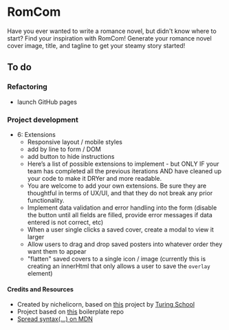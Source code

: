 # RomCom

Have you ever wanted to write a romance novel, but didn't know where to start? Find your inspiration with RomCom! Generate your romance novel cover image, title, and tagline to get your steamy story started!

<!-- Click [❤️ here 🏹]() to check out some romance novels! -->

## To do

### Refactoring

- launch GitHub pages

### Project development

- 6: Extensions
  - Responsive layout / mobile styles
  - add by line to form / DOM
  - add button to hide instructions
  - Here’s a list of possible extensions to implement - but ONLY IF your team has completed all the previous iterations AND have cleaned up your code to make it DRYer and more readable.
  - You are welcome to add your own extensions. Be sure they are thoughtful in terms of UX/UI, and that they do not break any prior functionality.
  - Implement data validation and error handling into the form (disable the button until all fields are filled, provide error messages if data entered is not correct, etc)
  - When a user single clicks a saved cover, create a modal to view it larger
  - Allow users to drag and drop saved posters into whatever order they want them to appear
  - "flatten" saved covers to a single icon / image (currently this is creating an innerHtml that only allows a user to save the `overlay` element)

#### Credits and Resources

- Created by nichelicorn, based on [this](https://frontend.turing.edu/projects/module-1/romcom-pair.html) project by [Turing School](https://turing.edu/)
- Project based on [this](https://github.com/turingschool-examples/romcom/) boilerplate repo
- [Spread syntax(...) on MDN](https://developer.mozilla.org/en-US/docs/Web/JavaScript/Reference/Operators/Spread_syntax)
